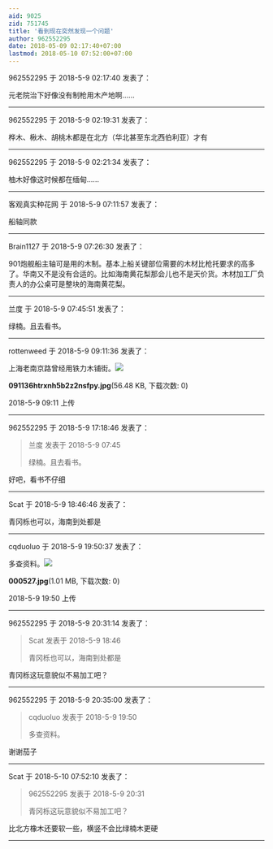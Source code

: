 ```yaml
---
aid: 9025
zid: 751745
title: '看到现在突然发现一个问题'
author: 962552295
date: 2018-05-09 02:17:40+07:00
lastmod: 2018-05-10 07:52:00+07:00
---
```


962552295 于 2018-5-9 02:17:40 发表了：

元老院治下好像没有制枪用木产地啊......

---------

962552295 于 2018-5-9 02:19:31 发表了：

桦木、楸木、胡桃木都是在北方（华北甚至东北西伯利亚）才有

---------

962552295 于 2018-5-9 02:21:34 发表了：

柚木好像这时候都在缅甸......

---------

客观真实种花网 于 2018-5-9 07:11:57 发表了：

船轴同款

---------

Brain1127 于 2018-5-9 07:26:30 发表了：

901炮舰船主轴可是用的木制。基本上船关键部位需要的木材比枪托要求的高多了。华南又不是没有合适的。比如海南黄花梨那会儿也不是天价货。木材加工厂负责人的办公桌可是整块的海南黄花梨。

---------

兰度 于 2018-5-9 07:45:51 发表了：

绿楠。且去看书。

---------

rottenweed 于 2018-5-9 09:11:36 发表了：

上海老南京路曾经用铁力木铺街。![](https://cdn.jsdelivr.net/gh/lzjluzijie/beichao@main/img/091136htrxnh5b2z2nsfpy.jpg)



**091136htrxnh5b2z2nsfpy.jpg**(56.48 KB, 下载次数: 0)



2018-5-9 09:11 上传

---------

962552295 于 2018-5-9 17:18:46 发表了：

> 兰度 发表于 2018-5-9 07:45
> 
> 绿楠。且去看书。



好吧，看书不仔细

---------

Scat 于 2018-5-9 18:46:46 发表了：

青冈栎也可以，海南到处都是

---------

cqduoluo 于 2018-5-9 19:50:37 发表了：

多查资料。![](https://cdn.jsdelivr.net/gh/lzjluzijie/beichao@main/img/195026d01piisas7lua722.jpg)



**000527.jpg**(1.01 MB, 下载次数: 0)



2018-5-9 19:50 上传

---------

962552295 于 2018-5-9 20:31:14 发表了：

> Scat 发表于 2018-5-9 18:46
> 
> 青冈栎也可以，海南到处都是



青冈栎这玩意貌似不易加工吧？

---------

962552295 于 2018-5-9 20:35:00 发表了：

> cqduoluo 发表于 2018-5-9 19:50
> 
> 多查资料。



谢谢茄子

---------

Scat 于 2018-5-10 07:52:10 发表了：

> 962552295 发表于 2018-5-9 20:31
> 
> 青冈栎这玩意貌似不易加工吧？



比北方橡木还要软一些，横竖不会比绿楠木更硬

---------


